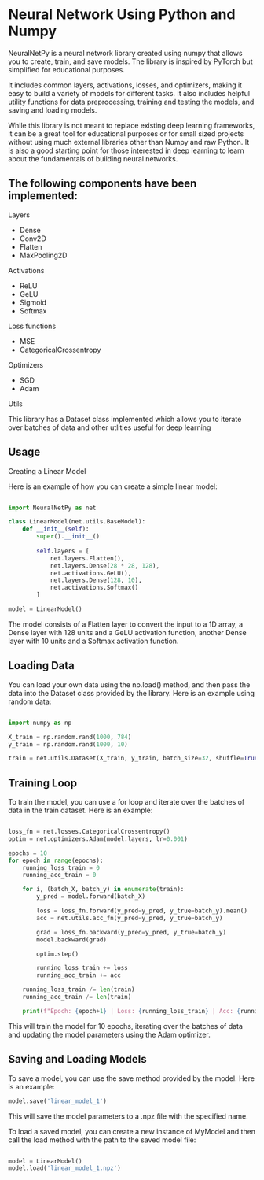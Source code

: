 # Neural Network Using Python and Numpy

NeuralNetPy is a neural network library created using numpy that allows you to create, train, and save models. The library is inspired by PyTorch but simplified for educational purposes. 

It includes common layers, activations, losses, and optimizers, making it easy to build a variety of models for different tasks. It also includes helpful utility functions for data preprocessing, training and testing the models, and saving and loading models.

While this library is not meant to replace existing deep learning frameworks, it can be a great tool for educational purposes or for small sized projects without using much external libraries other than Numpy and raw Python. It is also a good starting point for those interested in deep learning to learn about the fundamentals of building neural networks.

## The following components have been implemented:

Layers

* Dense
* Conv2D
* Flatten
* MaxPooling2D

Activations

* ReLU
* GeLU
* Sigmoid
* Softmax

Loss functions

* MSE
* CategoricalCrossentropy

Optimizers

* SGD
* Adam

Utils

This library has a Dataset class implemented which allows you to iterate over batches of data and other utlities useful for deep learning

## Usage

Creating a Linear Model

Here is an example of how you can create a simple linear model:

```python

import NeuralNetPy as net

class LinearModel(net.utils.BaseModel):
    def __init__(self):
        super().__init__()
        
        self.layers = [
            net.layers.Flatten(),
            net.layers.Dense(28 * 28, 128),
            net.activations.GeLU(),
            net.layers.Dense(128, 10),
            net.activations.Softmax()
        ]

model = LinearModel()

```

The model consists of a Flatten layer to convert the input to a 1D array, a Dense layer with 128 units and a GeLU activation function, another Dense layer with 10 units and a Softmax activation function.

## Loading Data

You can load your own data using the np.load() method, and then pass the data into the Dataset class provided by the library. Here is an example using random data:


```python

import numpy as np

X_train = np.random.rand(1000, 784)
y_train = np.random.rand(1000, 10)

train = net.utils.Dataset(X_train, y_train, batch_size=32, shuffle=True)
```

## Training Loop

To train the model, you can use a for loop and iterate over the batches of data in the train dataset. Here is an example:

```python

loss_fn = net.losses.CategoricalCrossentropy()
optim = net.optimizers.Adam(model.layers, lr=0.001)

epochs = 10
for epoch in range(epochs):
    running_loss_train = 0
    running_acc_train = 0

    for i, (batch_X, batch_y) in enumerate(train):
        y_pred = model.forward(batch_X)

        loss = loss_fn.forward(y_pred=y_pred, y_true=batch_y).mean()
        acc = net.utils.acc_fn(y_pred=y_pred, y_true=batch_y)

        grad = loss_fn.backward(y_pred=y_pred, y_true=batch_y)
        model.backward(grad)

        optim.step()

        running_loss_train += loss
        running_acc_train += acc

    running_loss_train /= len(train)
    running_acc_train /= len(train)

    print(f"Epoch: {epoch+1} | Loss: {running_loss_train} | Acc: {running_acc_train}")
```

This will train the model for 10 epochs, iterating over the batches of data and updating the model parameters using the Adam optimizer.


## Saving and Loading Models

To save a model, you can use the save method provided by the model. Here is an example:

```python
model.save('linear_model_1')
```
This will save the model parameters to a .npz file with the specified name.

To load a saved model, you can create a new instance of MyModel and then call the load method with the path to the saved model file:

```python

model = LinearModel()
model.load('linear_model_1.npz')

```
